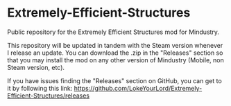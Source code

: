 # Extremely-Efficient-Structures
Public repository for the Extremely Efficient Structures mod for Mindustry.

This repository will be updated in tandem with the Steam version whenever I release an update. 
You can download the .zip in the "Releases" section so that you may install the mod on any other version of Mindustry (Mobile, non Steam version, etc).

If you have issues finding the "Releases" section on GitHub, you can get to it by following this link:
https://github.com/LokeYourLord/Extremely-Efficient-Structures/releases
